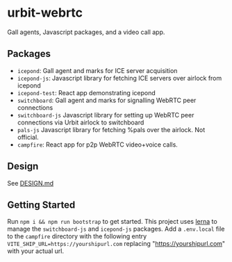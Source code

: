 # urbit-webrtc
Gall agents, Javascript packages, and a video call app.

## Packages
- `icepond`: Gall agent and marks for ICE server acquisition
- `icepond-js`: Javascript library for fetching ICE servers over airlock from icepond
- `icepond-test`: React app demonstrating icepond
- `switchboard`: Gall agent and marks for signalling WebRTC peer connections
- `switchboard-js` Javascript library for setting up WebRTC peer connections via Urbit airlock to switchboard
- `pals-js` Javascript library for fetching %pals over the airlock. Not official.
- `campfire`: React app for p2p WebRTC video+voice calls.

## Design
See [DESIGN.md](DESIGN.md)

## Getting Started

Run `npm i && npm run bootstrap` to get started. This project uses [lerna](https://lerna.js.org/) to manage the `switchboard-js` and `icepond-js` packages. Add a `.env.local` file to the `campfire` directory with the following entry `VITE_SHIP_URL=https://yourshipurl.com` replacing "https://yourshipurl.com" with your actual url.

